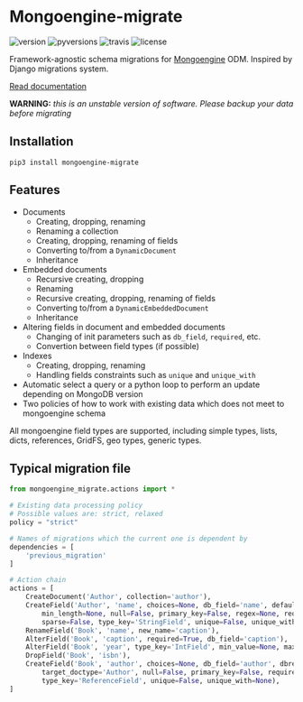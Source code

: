 # Mongoengine-migrate

![version](https://img.shields.io/pypi/v/mongoengine-migrate)
![pyversions](https://img.shields.io/pypi/pyversions/mongoengine-migrate)
![travis](https://img.shields.io/travis/com/bdragon300/mongoengine-migrate/master)
![license](https://img.shields.io/github/license/bdragon300/mongoengine-migrate)

Framework-agnostic schema migrations for [Mongoengine](http://mongoengine.org/) ODM. 
Inspired by Django migrations system.

[Read documentation](https://bdragon300.github.io/mongoengine-migrate/)

**WARNING:** *this is an unstable version of software. Please backup your data before migrating*

## Installation

```shell script
pip3 install mongoengine-migrate
```

## Features

* Documents
  * Creating, dropping, renaming
  * Renaming a collection
  * Creating, dropping, renaming of fields
  * Converting to/from a `DynamicDocument`
  * Inheritance
* Embedded documents
  * Recursive creating, dropping
  * Renaming
  * Recursive creating, dropping, renaming of fields
  * Converting to/from a `DynamicEmbeddedDocument`
  * Inheritance
* Altering fields in document and embedded documents
  * Changing of init parameters such as `db_field`, `required`, etc.
  * Convertion between field types (if possible)
* Indexes
  * Creating, dropping, renaming
  * Handling fields constraints such as `unique` and `unique_with`
* Automatic select a query or a python loop to perform an update depending on MongoDB version
* Two policies of how to work with existing data which does not meet to mongoengine schema

All mongoengine field types are supported, including simple types, lists, dicts, references, 
GridFS, geo types, generic types.

## Typical migration file

```python
from mongoengine_migrate.actions import *

# Existing data processing policy
# Possible values are: strict, relaxed
policy = "strict"

# Names of migrations which the current one is dependent by
dependencies = [
    'previous_migration'
]

# Action chain
actions = [
    CreateDocument('Author', collection='author'),
    CreateField('Author', 'name', choices=None, db_field='name', default=None, max_length=None,
        min_length=None, null=False, primary_key=False, regex=None, required=False,
        sparse=False, type_key='StringField', unique=False, unique_with=None),
    RenameField('Book', 'name', new_name='caption'),
    AlterField('Book', 'caption', required=True, db_field='caption'),
    AlterField('Book', 'year', type_key='IntField', min_value=None, max_value=None),
    DropField('Book', 'isbn'),
    CreateField('Book', 'author', choices=None, db_field='author', dbref=False, default=None,
        target_doctype='Author', null=False, primary_key=False, required=False, sparse=False,
        type_key='ReferenceField', unique=False, unique_with=None),
]
```

